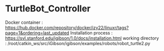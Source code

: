# TurtleBot_Controller
Docker container : https://hub.docker.com/repository/docker/izy22/linuxr/tags?page=1&ordering=last_updated
Installation process : https://svl.stanford.edu/igibson/1.0/docs/installation.html
working directory : /root/catkin_ws/src/iGibson/igibson/examples/robots/robot_turtle2.py 
